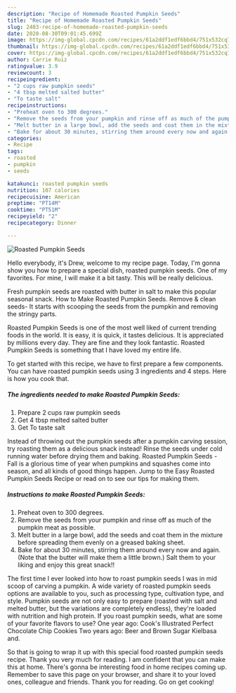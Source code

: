 ```yaml
---
description: "Recipe of Homemade Roasted Pumpkin Seeds"
title: "Recipe of Homemade Roasted Pumpkin Seeds"
slug: 2403-recipe-of-homemade-roasted-pumpkin-seeds
date: 2020-08-30T09:01:45.699Z
image: https://img-global.cpcdn.com/recipes/61a2ddf1edf6bbd4/751x532cq70/roasted-pumpkin-seeds-recipe-main-photo.jpg
thumbnail: https://img-global.cpcdn.com/recipes/61a2ddf1edf6bbd4/751x532cq70/roasted-pumpkin-seeds-recipe-main-photo.jpg
cover: https://img-global.cpcdn.com/recipes/61a2ddf1edf6bbd4/751x532cq70/roasted-pumpkin-seeds-recipe-main-photo.jpg
author: Carrie Ruiz
ratingvalue: 3.9
reviewcount: 3
recipeingredient:
- "2 cups raw pumpkin seeds"
- "4 tbsp melted salted butter"
- "To taste salt"
recipeinstructions:
- "Preheat oven to 300 degrees."
- "Remove the seeds from your pumpkin and rinse off as much of the pumpkin meat as possible."
- "Melt butter in a large bowl, add the seeds and coat them in the mixture before spreading them evenly on a greased baking sheet."
- "Bake for about 30 minutes, stirring them around every now and again. (Note that the butter will make them a little brown.) Salt them to your liking and enjoy this great snack!!"
categories:
- Recipe
tags:
- roasted
- pumpkin
- seeds

katakunci: roasted pumpkin seeds 
nutrition: 107 calories
recipecuisine: American
preptime: "PT14M"
cooktime: "PT51M"
recipeyield: "2"
recipecategory: Dinner

---
```



![Roasted Pumpkin Seeds](https://img-global.cpcdn.com/recipes/61a2ddf1edf6bbd4/751x532cq70/roasted-pumpkin-seeds-recipe-main-photo.jpg)

Hello everybody, it's Drew, welcome to my recipe page. Today, I'm gonna show you how to prepare a special dish, roasted pumpkin seeds. One of my favorites. For mine, I will make it a bit tasty. This will be really delicious.

Fresh pumpkin seeds are roasted with butter in salt to make this popular seasonal snack. How to Make Roasted Pumpkin Seeds. Remove &amp; clean seeds- It starts with scooping the seeds from the pumpkin and removing the stringy parts.

Roasted Pumpkin Seeds is one of the most well liked of current trending foods in the world. It is easy, it is quick, it tastes delicious. It is appreciated by millions every day. They are fine and they look fantastic. Roasted Pumpkin Seeds is something that I have loved my entire life.


To get started with this recipe, we have to first prepare a few components. You can have roasted pumpkin seeds using 3 ingredients and 4 steps. Here is how you cook that.

<!--inarticleads1-->

##### The ingredients needed to make Roasted Pumpkin Seeds:

1. Prepare 2 cups raw pumpkin seeds
1. Get 4 tbsp melted salted butter
1. Get To taste salt


Instead of throwing out the pumpkin seeds after a pumpkin carving session, try roasting them as a delicious snack instead! Rinse the seeds under cold running water before drying them and baking. Roasted Pumpkin Seeds - Fall is a glorious time of year when pumpkins and squashes come into season, and all kinds of good things happen. Jump to the Easy Roasted Pumpkin Seeds Recipe or read on to see our tips for making them. 

<!--inarticleads2-->

##### Instructions to make Roasted Pumpkin Seeds:

1. Preheat oven to 300 degrees.
1. Remove the seeds from your pumpkin and rinse off as much of the pumpkin meat as possible.
1. Melt butter in a large bowl, add the seeds and coat them in the mixture before spreading them evenly on a greased baking sheet.
1. Bake for about 30 minutes, stirring them around every now and again. (Note that the butter will make them a little brown.) Salt them to your liking and enjoy this great snack!!


The first time I ever looked into how to roast pumpkin seeds I was in mid scoop of carving a pumpkin. A wide variety of roasted pumpkin seeds options are available to you, such as processing type, cultivation type, and style. Pumpkin seeds are not only easy to prepare (roasted with salt and melted butter, but the variations are completely endless), they&#39;re loaded with nutrition and high protein. If you roast pumpkin seeds, what are some of your favorite flavors to use? One year ago: Cook&#39;s Illustrated Perfect Chocolate Chip Cookies Two years ago: Beer and Brown Sugar Kielbasa and. 

So that is going to wrap it up with this special food roasted pumpkin seeds recipe. Thank you very much for reading. I am confident that you can make this at home. There's gonna be interesting food in home recipes coming up. Remember to save this page on your browser, and share it to your loved ones, colleague and friends. Thank you for reading. Go on get cooking!
